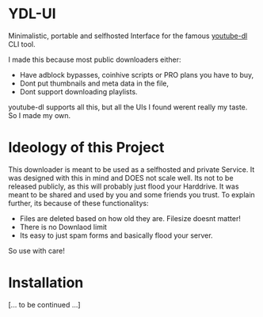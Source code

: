 # YDL-UI

Minimalistic, portable and selfhosted Interface for the famous [youtube-dl](https://rg3.github.io/youtube-dl/) CLI tool.

I made this because most public downloaders either:
- Have adblock bypasses, coinhive scripts or PRO plans you have to buy,
- Dont put thumbnails and meta data in the file, 
- Dont support downloading playlists.

youtube-dl supports all this, but all the UIs I found werent really my taste. So I made my own.

# Ideology of this Project

This downloader is meant to be used as a selfhosted and private Service. It was designed with this in mind and DOES not scale well. 
Its not to be released publicly, as this will probably just flood your Harddrive. It was meant to be shared and used by you and some friends you trust. To explain further, its because of these functionalitys:

- Files are deleted based on how old they are. Filesize doesnt matter!
- There is no Downlaod limit
- Its easy to just spam forms and basically flood your server.

So use with care!

# Installation

[... to be continued ...]
